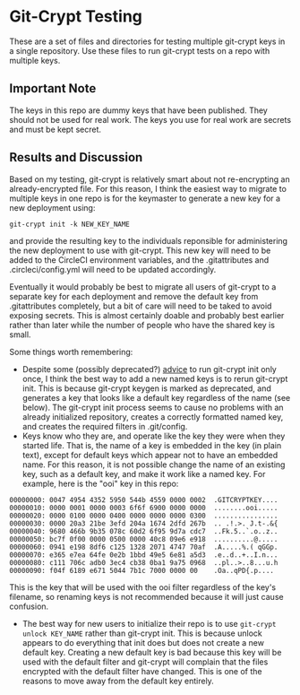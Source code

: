 # Git-Crypt Testing

These are a set of files and directories for testing multiple git-crypt keys in a single repository. Use these files to run git-crypt tests on a repo with multiple keys.

## Important Note

The keys in this repo are dummy keys that have been published. They should not be used for real work. The keys you use for real work are secrets and must be kept secret.

## Results and Discussion

Based on my testing, git-crypt is relatively smart about not re-encrypting an already-encrypted file. For this reason, I think the easiest way to migrate to multiple keys in one repo is for the keymaster to generate a new key for a new deployment using:

`git-crypt init -k NEW_KEY_NAME`

and provide the resulting key to the individuals reponsible for administering the new deployment to use with git-crypt. This new key will need to be added to the CircleCI environment variables, and the .gitattributes and .circleci/config.yml will need to be updated accordingly.

Eventually it would probably be best to migrate all users of git-crypt to a separate key for each deployment and remove the default key from .gitattributes completely, but a bit of care will need to be taked to avoid exposing secrets. This is almost certainly doable and probably best earlier rather than later while the number of people who have the shared key is small.

Some things worth remembering:

* Despite some (possibly deprecated?) [advice](https://github.com/AGWA/git-crypt/issues/63#issuecomment-143017854) to run git-crypt init only once, I think the best way to add a new named keys is to rerun git-crypt init. This is because git-crypt keygen is marked as deprecated, and generates a key that looks like a default key regardless of the name (see below). The git-crypt init process seems to cause no problems with an already initialized repository, creates a correctly formatted named key, and creates the required filters in .git/config.
* Keys know who they are, and operate like the key they were when they started life. That is, the name of a key is embedded in the key (in plain text), except for default keys which appear not to have an embedded name. For this reason, it is not possible change the name of an existing key, such as a default key, and make it work like a named key. For example, here is the "ooi" key in this repo:
```
00000000: 0047 4954 4352 5950 544b 4559 0000 0002  .GITCRYPTKEY....
00000010: 0000 0001 0000 0003 6f6f 6900 0000 0000  ........ooi.....
00000020: 0000 0100 0000 0400 0000 0000 0000 0300  ................
00000030: 0000 20a3 21be 3efd 204a 1674 2dfd 267b  .. .!.>. J.t-.&{
00000040: 9680 466b 9b35 078c 60d2 6f95 9d7a cdc7  ..Fk.5..`.o..z..
00000050: bc7f 0f00 0000 0500 0000 40c8 09e6 e918  ..........@.....
00000060: 0941 e198 8df6 c125 1328 2071 4747 70af  .A.....%.( qGGp.
00000070: e365 e7ea 64fe 0e2b 1bbd 49e5 6e81 a5d3  .e..d..+..I.n...
00000080: c111 706c adb0 3ec4 cb38 0ba1 9a75 0968  ..pl..>..8...u.h
00000090: f04f 6189 e671 5044 7b1c 7000 0000 00    .Oa..qPD{.p....
```
This is the key that will be used with the ooi filter regardless of the key's filename, so renaming keys is not recommended because it will just cause confusion.
* The best way for new users to initialize their repo is to use `git-crypt unlock KEY_NAME` rather than git-crypt init. This is because unlock appears to do everything that init does but does not create a new default key. Creating a new default key is bad because this key will be used with the default filter and git-crypt will complain that the files encrypted with the default filter have changed. This is one of the reasons to move away from the default key entirely.
